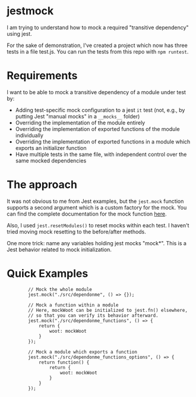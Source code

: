 # jestmock

I am trying to understand how to mock a required "transitive dependency" using jest.

For the sake of demonstration, I've created a project which now has three
tests in a file test.js. You can run the tests from this repo with 
```npm runtest```.

# Requirements

I want to be able to mock a transitive dependency of a module under test by:
* Adding test-specific mock configuration to a jest ```it``` test (not, e.g., by putting Jest "manual mocks" in a ```__mocks__``` folder)
* Overriding the implementation of the module entirely
* Overriding the implementation of exported functions of the module individually
* Overriding the implementation of exported functions in a module which exports an initializer function
* Have multiple tests in the same file, with independent control over the same
mocked dependencies

# The approach

It was not obvious to me from Jest examples, but the ```jest.mock``` function 
supports a second argument which is a custom factory for the mock. You can find
the complete documentation for the mock function
[here](https://jestjs.io/docs/en/jest-object#jestmockmodulename-factory-options).

Also, I used ```jest.resetModules()``` to reset mocks within each test. I haven't
tried moving mock resetting to the before/after methods.

One more trick: name any variables holding jest mocks "mock*". This is a Jest 
behavior related to mock initialization.

# Quick Examples



```
        // Mock the whole module
        jest.mock("./src/dependonme", () => {});

        // Mock a function within a module
        // Here, mockWoot can be initialized to jest.fn() elsewhere,
        // so that you can verify its behavior afterward.
        jest.mock("./src/dependonme_functions", () => {
            return {
                woot: mockWoot
            }
        });        

        // Mock a module which exports a function
        jest.mock("./src/dependonme_functions_options", () => {
            return function() {
                return {
                    woot: mockWoot
                }
            }
        });
```
